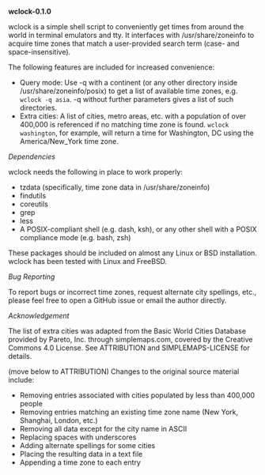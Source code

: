 **wclock-0.1.0**

wclock is a simple shell script to conveniently get times from around the world in terminal emulators and tty. It interfaces with /usr/share/zoneinfo to acquire time zones that match a user-provided search term (case- and space-insensitive).

The following features are included for increased convenience:

* Query mode: Use -q with a continent (or any other directory inside /usr/share/zoneinfo/posix) to get a list of available time zones, e.g. `wclock -q asia`. -q without further parameters gives a list of such directories.
* Extra cities: A list of cities, metro areas, etc. with a population of over 400,000 is referenced if no matching time zone is found. `wclock washington`, for example, will return a time for Washington, DC using the America/New_York time zone.

*Dependencies*

wclock needs the following in place to work properly:

* tzdata (specifically, time zone data in /usr/share/zoneinfo)
* findutils
* coreutils
* grep
* less
* A POSIX-compliant shell (e.g. dash, ksh), or any other shell with a POSIX compliance mode (e.g. bash, zsh)

These packages should be included on almost any Linux or BSD installation. wclock has been tested with Linux and FreeBSD.

*Bug Reporting*

To report bugs or incorrect time zones, request alternate city spellings, etc., please feel free to open a GitHub issue or email the author directly.

*Acknowledgement*

The list of extra cities was adapted from the Basic World Cities Database provided by Pareto, Inc. through simplemaps.com, covered by the Creative Commons 4.0 License. See ATTRIBUTION and SIMPLEMAPS-LICENSE for details.

(move below to ATTRIBUTION)
Changes to the original source material include:

* Removing entries associated with cities populated by less than 400,000 people
* Removing entries matching an existing time zone name (New York, Shanghai, London, etc.)
* Removing all data except for the city name in ASCII
* Replacing spaces with underscores
* Adding alternate spellings for some cities
* Placing the resulting data in a text file
* Appending a time zone to each entry
